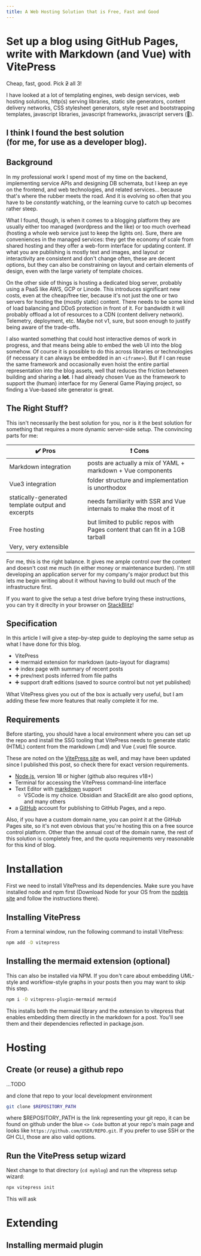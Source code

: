 ```yaml
---
title: A Web Hosting Solution that is Free, Fast and Good
---
```


# Set up a blog using GitHub Pages, write with Markdown (and Vue) with VitePress

Cheap, fast, good. Pick ~~2~~ all 3!

I have looked at a lot of templating engines, web design services, web hosting
solutions, http(s) serving libraries, static site generators, content delivery
networks, CSS stylesheet generators, style reset and bootstrapping templates,
javascript libraries, javascript frameworks, javascript servers (:grimacing:).

I think I found the best solution \
(for me, for use as a developer blog).
---

## Background

In my professional work I spend most of my time on the backend, implementing
service APIs and designing DB schemata, but I keep an eye on the frontend,
and web technologies, and related services... because that's where the rubber
meets the road.  And it is evolving so often that you have to be *constantly*
watching, or the learning curve to catch up becomes rather steep.

What I found, though, is when it comes to a blogging platform they are usually
either too managed (wordpress and the like) or too much overhead (hosting a
whole web service just to keep the lights on).  Sure, there are conveniences in
the managed services: they get the economy of scale from shared hosting and they
offer a web-form interface for updating content.  If what you are publishing is
mostly text and images, and layout or interactivity are consistent and don't
change often, these are decent options, but they can also be constraining on
layout and certain elements of design, even with the large variety of template
choices.

On the other side of things is hosting a dedicated blog server, probably using
a PaaS like AWS, GCP or Linode.  This introduces significant new costs, even at
the cheap/free tier, because it's not just the one or two servers for hosting
the (mostly static) content.  There needs to be some kind of load balancing and
DDoS protection in front of it.  For bandwidth it will probably offload a lot of
resources to a CDN (content delivery network).  Telemetry, deployment, etc.
Maybe not v1, sure, but soon enough to justify being aware of the trade-offs.

I also wanted something that could host interactive demos of work in progress,
and that means being able to embed the web UI into the blog somehow.  Of course
it is possible to do this across libraries or technologies (if necessary it can
always be embedded in an `<iframe>`).  But if I can reuse the same framework
and occasionally even hoist the entire partial representation into the blog
assets, well that reduces the friction between building and sharing a **lot**.
I had already chosen Vue as the framework to support the (human) interface for
my General Game Playing project, so finding a Vue-based site generator is great.

## The Right Stuff?

This isn't necessarily the best solution for you, nor is it the best solution
for something that requires a more dynamic server-side setup.
The convincing parts for me:

| :heavy_check_mark: Pros | :heavy_exclamation_mark: Cons |
| ----------------------- | ----------------------------- |
| Markdown integration    | posts are actually a mix of YAML + markdown + Vue components |
| Vue3 integration        | folder structure and implementation is unorthodox |
| statically-generated template output and excerpts | needs familiarity with SSR and Vue internals to make the most of it |
| Free hosting            | but limited to public repos with Pages content that can fit in a 1GB tarball |
| Very, very extensible | |

For me, this is the right balance.  It gives me ample control over the content
and doesn't cost me much (in either money or maintenance burden).  I'm still
developing an application server for my company's major product but this lets me
begin writing about it without having to build out much of the infrastructure
first.

If you want to give the setup a test drive before trying these instructions, you
can try it direclty in your browser on [StackBlitz](https://vitepress.new/)!

## Specification

In this article I will give a step-by-step guide to deploying the same setup as
what I have done for this blog.

 - VitePress
 - :heavy_plus_sign: mermaid extension for markdown (auto-layout for diagrams)
 - :heavy_plus_sign: index page with summary of recent posts
 - :heavy_plus_sign: prev/next posts inferred from file paths
 - :heavy_plus_sign: support draft editions (saved to source control but not yet published)

What VitePress gives you out of the box is actually very
useful, but I am adding these few more features that really complete it for me.

## Requirements

Before starting, you should have a local environment where you can set up the
repo and install the SSG tooling that VitePress needs to generate static (HTML)
content from the markdown (.md) and Vue (.vue) file source.

These are noted on the [VitePress site](https://vitepress.dev/) as well, and may have
been updated since I published this post, so check there for exact version
requirements.

 - [Node.js](https://nodejs.org), version 18 or higher (github also requires v18+)
 - Terminal for accessing the VitePress command-line interface
 - Text Editor with [markdown](https://en.wikipedia.org/wiki/Markdown) support
   - VSCode is my choice.  Obsidian and StackEdit are also good options, and many others
 - a [GitHub](https://github.com) account for publishing to GitHub Pages, and a repo.

Also, if you have a custom domain name, you can point it at the GitHub Pages site,
so it's not even obvious that you're hosting this on a free source control platform.
Other than the annual cost of the domain name, the rest of this solution is
completely free, and the quota requirements very reasonable for this kind of blog.

# Installation

First we need to install VitePress and its dependencies.  Make sure you have
installed node and npm first (Download Node for your OS from the
[nodejs site](https://nodejs.org)
and follow the instructions there).

## Installing VitePress

From a terminal window, run the following command to install VitePress:

```sh
npm add -D vitepress
```

## Installing the mermaid extension (optional)

This can also be installed via NPM.  If you don't care about embedding UML-style
and workflow-style graphs in your posts then you may want to skip this step.

```sh
npm i -D vitepress-plugin-mermaid mermaid
```

This installs both the mermaid library and the extension to vitepress that
enables embedding them directly in the markdown for a post.  You'll see them
and their dependencies reflected in package.json.

# Hosting

## Create (or reuse) a github repo

...TODO

and clone that repo to your local development environment

```sh
git clone $REPOSITORY_PATH
```

where $REPOSITORY_PATH is the link representing your git repo, it can be found
on github under the blue `<> Code` button at your repo's main page and looks
like `https://github.com/USER/REPO.git`.  If you prefer to use SSH or the GH CLI,
those are also valid options.

## Run the VitePress setup wizard

Next change to that directory (`cd myblog`) and run the vitepress setup wizard:

```sh
npx vitepress init
```

This will ask 

# Extending

## Installing mermaid plugin
